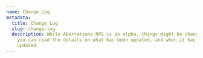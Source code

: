 ```yaml
---
name: Change Log
metadata:
  title: Change Log
  slug: change-log
  description: While Aberrations RPG is in alpha, things might be changing. Here
    you can read the details on what has been updated, and when it has been
    updated.
---
```


